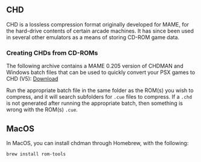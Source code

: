 ## CHD

CHD is a lossless compression format originally developed for MAME, for the hard-drive contents of certain arcade machines. It has since been used in several other emulators as a means of storing CD-ROM game data.

### Creating CHDs from CD-ROMs

The following archive contains a MAME 0.205 version of CHDMAN and Windows batch files that can be used to quickly convert your PSX games to CHD (V5): [Download](https://drive.google.com/file/d/0B-ElaPpvBHs5aUd0QUM3c05kY2c/view?usp=sharing)

Run the appropriate batch file in the same folder as the ROM(s) you wish to compress, and it will search subfolders for `.cue` files to compress. If a `.chd` is not generated after running the appropriate batch, then something is wrong with the ROM(s) `.cue`.

## MacOS

In MacOS, you can install chdman through Homebrew, with the following:

```shell
brew install rom-tools
```

